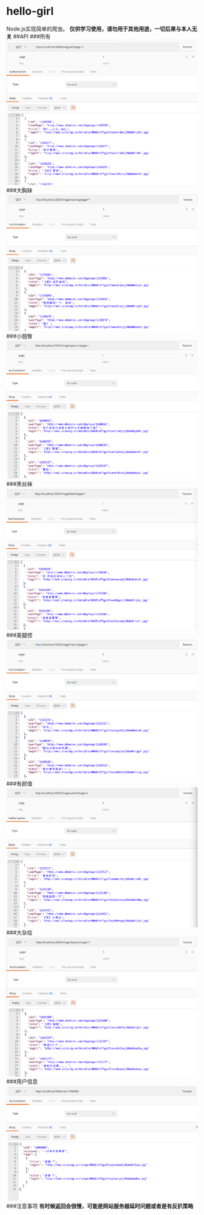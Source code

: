 # hello-girl
Node.js实现简单的爬虫。
**仅供学习使用，请勿用于其他用途，一切后果与本人无关**
##API
###所有
![all](./readme/all.png)
###大胸妹
![daxiong](./readme/daxiong.png)
###小翘臀
![qiaotun](./readme/qiaotun.png)
###黑丝袜
![heisi](./readme/heisi.png)
###美腿控
![meitui](./readme/meitui.png)
###有颜值
![yanzhi](./readme/yanzhi.png)
###大杂烩
![dazahui](./readme/dazahui.png)
###用户信息
![user](./readme/user.png)
###注意事项
**有时候返回会很慢，可能是网站服务器延时问题或者是有反扒策略**